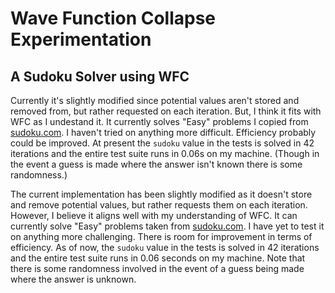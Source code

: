 # Wave Function Collapse Experimentation

## A Sudoku Solver using WFC

Currently it's slightly modified since potential values aren't stored and removed from, but rather requested on each iteration.
But, I think it fits with WFC as I undestand it.
It currently solves "Easy" problems I copied from [sudoku.com](sudoku.com).
I haven't tried on anything more difficult.
Efficiency probably could be improved.
At present the `sudoku` value in the tests is solved in 42 iterations and the entire test suite runs in 0.06s on my machine.
(Though in the event a guess is made where the answer isn't known there is some randomness.)

The current implementation has been slightly modified as it doesn't store and remove potential values, but rather requests them on each iteration. 
However, I believe it aligns well with my understanding of WFC. 
It can currently solve "Easy" problems taken from [sudoku.com](sudoku.com).
I have yet to test it on anything more challenging. 
There is room for improvement in terms of efficiency. 
As of now, the `sudoku` value in the tests is solved in 42 iterations and the entire test suite runs in 0.06 seconds on my machine. 
Note that there is some randomness involved in the event of a guess being made where the answer is unknown.
